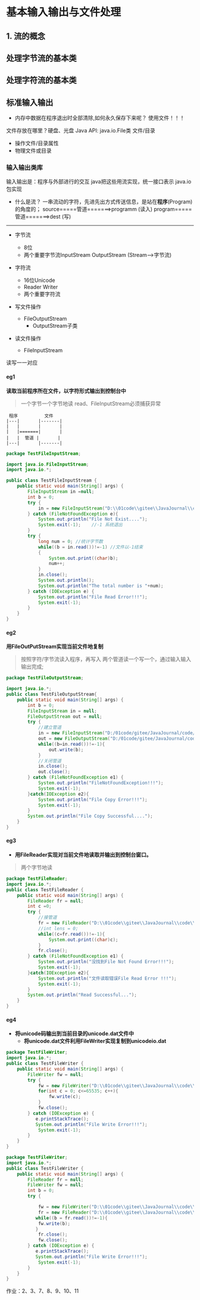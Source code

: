 # 基本输入输出与文件处理

## 1. 流的概念
## 处理字节流的基本类
## 处理字符流的基本类
## 标准输入输出


- 内存中数据在程序退出时全部清除,如何永久保存下来呢？
使用文件！！！

文件存放在哪里？硬盘、光盘
Java API: java.io.File类
文件/目录

- 操作文件/目录属性
- 物理文件或目录

### 输入输出类库
输入输出是：程序与外部进行的交互
java把这些用流实现，统一接口表示
java.io包实现

- 什么是流？
一串流动的字符，先进先出方式传送信息，是站在**程序**(Program)的角度的；
source=====管道=======>programm (读入)
program=====管道=======>dest     (写)


--- 

- 字节流
    - 8位
    - 两个重要字节流InputStream OutputStream (Stream-->字节流) 

- 字符流
    - 16位Unicode
    - Reader  Writer
    -  两个重要字符流



- 写文件操作
    - FileOutputStream 
        -   OutputStream子类
- 读文件操作
    - FileInputStream

读写一一对应


#### eg1
**读取当前程序所在文件，以字符形式输出到控制台中**
>一个字节一个字节地读
>read、FileInputStream必须捕获异常
```
 程序          文件
|---|       |-------|    
|   |       |       |
|   |=======|       |    
|   |  管道 |       |
|---|       |-------|    
```
```java
package TestFileInputStream;

import java.io.FileInputStream;
import java.io.*;

public class TestFileInputStream {
    public static void main(String[] args) {
        FileInputStream in =null;
        int b = 0;
        try {
            in = new FileInputStream("D:\\01code\\gitee\\JavaJournal\\code\\J-20240423-classcode\\src\\TestFileInputStream\\TestFileInputStream.txt");
        } catch (FileNotFoundException e){
            System.out.println("File Not Exist....");
            System.exit(-1);    //-1 系统退出
        }
        try {
            long num = 0; //统计字节数
            while((b = in.read())!=-1) //文件以-1结束
            {
                System.out.print((char)b);
                num++;
            }
            in.close();
            System.out.println();
            System.out.println("The total number is "+num);
        } catch (IOException e) {
            System.out.println("File Read Error!!!");
            System.exit(-1);
        }
    }
}

```

#### eg2
**用FileOutPutStream实现当前文件地复制**
>按照字符/字节流读入程序，再写入
>两个管道读一个写一个，通过输入输入输出完成;
```java
package TestFileOutputStream;

import java.io.*;
public class TestFileOutputStream{
    public static void main(String[] args) {
        int b = 0;
        FileInputStream in = null;
        FileOutputStream out = null;
        try {
            //建立管道
            in = new FileInputStream("D:/01code/gitee/JavaJournal/code/J-20240423-classcode/src/TestFileOutputStream/HelloWorld.java");
            out = new FileOutputStream("D:/01code/gitee/JavaJournal/code/J-20240423-classcode/src/TestFileOutputStream/HelloWorldCopy.java");
            while((b=in.read())!=-1){
                out.write(b);
            }
            //关闭管道
            in.close();
            out.close();
        } catch (FileNotFoundException e1) {
            System.out.println("FileNotFoundException!!!");
            System.exit(-1);
        }catch(IOException e2){
            System.out.println("File Copy Error!!!");
            System.exit(-1);
        }
        System.out.println("File Copy Successful....");
    }
}
```

#### eg3
- **用FileReader实现对当前文件地读取并输出到控制台窗口。**
>两个字节地读
```java
package TestFileReader;
import java.io.*;
public class TestFileReader {
    public static void main(String[] args) {
        FileReader fr = null;
        int c =0;
        try {
            //接管道
            fr = new FileReader("D:\\01code\\gitee\\JavaJournal\\code\\J-20240423-classcode\\src\\TestFileReader\\TestFileReader.java");
            //int lens = 0;
            while((c=fr.read())!=-1){
                System.out.print((char)c);
            }
            fr.close();
        } catch (FileNotFoundException e1) {
            System.out.println("没找到File Not Found Error!!!");
            System.exit(-1);
        }catch(IOException e2){
            System.out.println("文件读取错误File Read Error !!!");
            System.exit(-1);
        }
        System.out.println("Read Successful...");
    }
}

```

#### eg4
- **将unicode码输出到当前目录的unicode.dat文件中**
    - **将unicode.dat文件利用FileWriter实现复制到unicodeio.dat**


```java
package TestFileWriter;
import java.io.*;
public class TestFileWriter {
    public static void main(String[] args) {
        FileWriter fw = null;
        try {
            fw = new FileWriter("D:\\01code\\gitee\\JavaJournal\\code\\J-20240423-classcode\\src\\TestFileWriter\\Unicode.dat");
            for(int c = 0; c<=65535; c++){
                fw.write(c);   
            }
            fw.close();
        } catch (IOException e) {
           e.printStackTrace(); 
           System.out.println("File Write Error!!!");
            System.exit(-1);
        }
    }
}
```
```java
package TestFileWriter;
import java.io.*;
public class TestFileWriter {
    public static void main(String[] args) {
        FileReader fr = null;
        FileWriter fw = null;
        int b = 0;
        try {

            fw = new FileWriter("D:\\01code\\gitee\\JavaJournal\\code\\J-20240423-classcode\\src\\TestFileWriter\\Unicode10.dat");
            fr = new FileReader("D:\\01code\\gitee\\JavaJournal\\code\\J-20240423-classcode\\src\\TestFileWriter\\Unicode.dat");
           while((b = fr.read())!=-1){
            fw.write(b);
           }
            fr.close();
            fw.close();
        } catch (IOException e) {
           e.printStackTrace(); 
           System.out.println("File Write Error!!!");
            System.exit(-1);
        }
    }
}


```

作业：2、3、7、8、9、10、11

